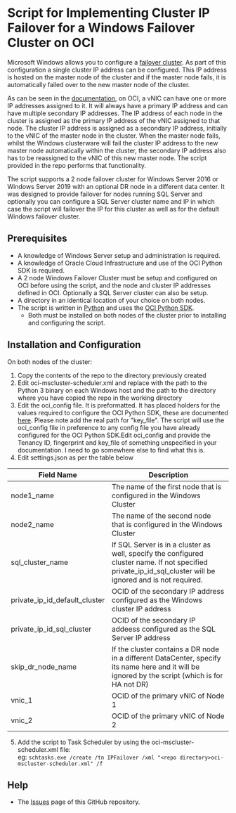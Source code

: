 # Script for Implementing Cluster IP Failover for a Windows Failover Cluster on OCI

Microsoft Windows allows you to configure a [failover cluster](https://docs.microsoft.com/en-us/windows-server/failover-clustering/failover-clustering-overview).
As part of this configuration a single cluster IP address can be configured.  This IP address is hosted on the master node of the cluster and if the master node fails, it is automatically failed over to the new master node of the cluster.

As can be seen in the [documentation](https://docs.cloud.oracle.com/en-us/iaas/Content/Network/Tasks/managingIPaddresses.htm), on OCI, a vNIC can have one or more IP addresses assigned to it.  It will always have a primary IP address and can have multiple secondary IP addresses.  The IP address of each node in the cluster is assigned as the primary IP address of the vNIC assigned to that node.  The cluster IP address is assigned as a secondary IP address, initially to the vNIC of the master node in the cluster.  When the master node fails, whilst the Windows clusterware will fail the cluster IP address to the new master node automatically within the cluster, the secondary IP address also has to be reassigned to the vNIC of this new master node.  The script provided in the repo performs that functionality.

The script supports a 2 node failover cluster for Windows Server 2016 or Windows Server 2019 with an optional DR node in a different data center.  It was designed to provide failover for nodes running SQL Server and optionally you can configure a SQL Server cluster name and IP in which case the script will failover the IP for this cluster as well as for the default Windows failover cluster.

## Prerequisites


* A knowledge of Windows Server setup and administration is required.
* A knowledge of Oracle Cloud Infrastructure and use of the OCI Python SDK is required.
* A 2 node Windows Failover Cluster must be setup and configured on OCI before using the script, and the node and cluster IP addresses defined in OCI. Optionally a SQL Server cluster can also be setup.
* A directory in an identical location of your choice on both nodes.
* The script is written in [Python](https://www.python.org/downloads/) and uses the [OCI Python SDK](https://github.com/oracle/oci-python-sdk).
    * Both must be installed on both nodes of the cluster prior to installing and configuring the script.

## Installation and Configuration

On both nodes of the cluster:

1. Copy the contents of the repo to the directory previously created
2. Edit oci-mscluster-scheduler.xml and replace <location of python> with the path to the Python 3  binary on each Windows host and the path to the directory where you have copied the repo in the working directory
3. Edit the oci_config file.  It is preformatted.  It has placed holders for the values required to configure the OCI Python SDK, these are documented [here](https://docs.cloud.oracle.com/en-us/iaas/Content/API/Concepts/sdkconfig.htm).  Please note add the real path for "key_file".  The script will use the oci_config file in preference to any config file you have already configured for the OCI Python SDK.Edit oci_config and provide the Tenancy ID, fingerprint and key_file of something unspecified in your documentation. I need to go somewhere else to find what this is.
4. Edit settings.json as per the table below<br/>

| Field Name | Description |
| ------ | ------ |
| node1_name | The name of the first node that is configured in the Windows Cluster |
| node2_name | The name of the second node that is configured in the Windows Cluster | 
| sql_cluster_name | If SQL Server is in a cluster as well, specify the configured cluster name.  If not specified private_ip_id_sql_cluster will be ignored and is not required. |
| private_ip_id_default_cluster | OCID of the secondary IP address configured as the Windows cluster IP address |
| private_ip_id_sql_cluster | OCID of the secondary IP addeess configured as the SQL Server IP address |
| skip_dr_node_name | If the cluster contains a DR node in a different DataCenter, specify its name here and it will be ignored by the script (which is for HA not DR)
| vnic_1 | OCID of the primary vNIC of Node 1 |
| vnic_2 | OCID of the primary vNIC of Node 2 |
5. Add the script to Task Scheduler by using the oci-mscluster-scheduler.xml file:<br/>
   eg: ```schtasks.exe /create /tn IPFailover /xml "<repo directory>oci-mscluster-scheduler.xml" /f```

## Help
* The [Issues](https://github.com/oracle/cloud.asset.oci-msfailovercluster/issues) page of this GitHub repository.